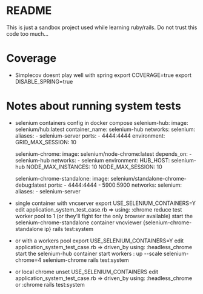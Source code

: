 # README

This is just a sandbox project used while learning ruby/rails. Do not trust this code too much...

# Coverage

  - Simplecov doesnt play well with spring
  export COVERAGE=true
  export DISABLE_SPRING=true

# Notes about running system tests

  - selenium containers config in docker compose
    selenium-hub:
       image: selenium/hub:latest
       container_name: selenium-hub
       networks:
         selenium:
           aliases:
             - selenium-server
       ports:
         - 4444:4444
       environment:
         GRID_MAX_SESSION: 10

     selenium-chrome:
       image: selenium/node-chrome:latest
       depends_on:
         - selenium-hub
       networks:
         - selenium
       environment:
         HUB_HOST: selenium-hub
         NODE_MAX_INSTANCES: 10
         NODE_MAX_SESSION: 10

     selenium-chrome-standalone:
       image: selenium/standalone-chrome-debug:latest
       ports:
         - 4444:4444
         - 5900:5900
       networks:
         selenium:
           aliases:
             - selenium-server

   - single container with vncserver
     export USE_SELENIUM_CONTAINERS=Y
     edit application_system_test_case.rb => using: :chrome
     reduce test worker pool to 1 (or they'll fight for the only browser available)
     start the selenium-chrome-standalone container
     vncviewer {selenium-chrome-standalone ip}
     rails test:system

   - or with a workers pool
     export USE_SELENIUM_CONTAINERS=Y
     edit application_system_test_case.rb => driven_by using: :headless_chrome
     start the selenium-hub container
     start workers : up --scale selenium-chrome=4 selenium-chrome
     rails test:system

   - or local chrome
     unset USE_SELENIUM_CONTAINERS
     edit application_system_test_case.rb => driven_by using: :headless_chrome or :chrome
     rails test:system

